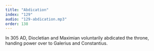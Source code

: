 ```yaml
---
title: "Abdication"
index: "129"
audio: "129-abdication.mp3"
order: 138
---
```


In 305 AD, Diocletian and Maximian voluntarily abdicated the throne, handing power over to Galerius and Constantius.

